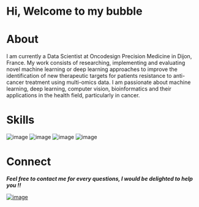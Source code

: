 # Hi, Welcome to my bubble 

# About
I am currently a Data Scientist at Oncodesign Precision Medicine in Dijon, France. My work consists of researching, implementing and evaluating novel machine learning or deep learning approaches to improve the identification of new therapeutic targets for patients resistance to anti-cancer treatment using multi-omics data.
I am passionate about machine learning, deep learning, computer vision, bioinformatics and their applications in the health field, particularly in cancer. 

# Skills

![image](https://user-images.githubusercontent.com/93058160/219758082-a5435cec-9be1-46c0-88fd-fbc310c08fd2.png)  ![image](https://user-images.githubusercontent.com/93058160/219763003-3f4b56e3-5ae1-428b-ba21-459948266b0c.png)  ![image](https://user-images.githubusercontent.com/93058160/219764648-28e1975c-6078-4918-aed5-21a7b7b23a49.png)    ![image](https://user-images.githubusercontent.com/93058160/219765890-6b703f46-3fcf-4948-b056-578fd829f0f3.png)


# Connect 

***Feel free to contact me for every questions, I would be delighted to help you !!***

[![image](https://user-images.githubusercontent.com/93058160/219759634-72ce4866-777e-495c-a06d-a3a87ff36da8.png)](https://www.linkedin.com/in/lamine-toure/) 
